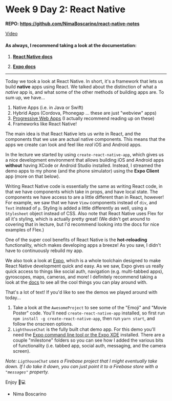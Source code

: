 # Week 9 Day 2: React Native

**REPO: https://github.com/NimaBoscarino/react-native-notes**

[Video](https://www.youtube.com/watch?v=D2svnE8aAeI)

#### As always, I recommend taking a look at the documentation:

1. [**React Native docs**](https://facebook.github.io/react-native/)

2. [**Expo docs**](https://docs.expo.io/versions/latest/)

---  
Today we took a look at React Native. In short, it's a framework that lets us build **native** apps using React. We talked about the distinction of what a *native* app is, and what some of the other methods of building apps are. To sum up, we have...

1. Native Apps (i.e. in Java or Swift)
2. Hybrid Apps (Cordova, Phonegap ... these are just "webview" apps)
3. [Progressive Web Apps](https://developers.google.com/web/progressive-web-apps/) (I actually recommend reading up on these)
4. Frameworks like React Native!

The main idea is that React Native lets us write in React, and the components that we use are actual native components. This means that the apps we create can look and feel like *real* iOS and Android apps.

In the lecture we started by using `create-react-native-app`, which gives us a nice development environment that allows building iOS and Android apps **without** having XCode or Android Studio installed. Instead, I streamed the demo apps to my phone (and the phone simulator) using the **Expo Client** app (more on that below).

Writing React Native code is essentially the same as writing React code, in that we have components which take in props, and have local state. The components we have access to are a little different than in React, however! For example, we saw that we have `View` components instead of `div`, and `Text` instead of `p`.  Styling is added a little differently as well, using a `Stylesheet` object instead of CSS. Also note that React Native uses Flex for all it's styling, which is actually pretty great! (We didn't get around to covering that in lecture, but I'd recommend looking into the docs for nice examples of Flex.)

One of the super cool benefits of React Native is the **hot-reloading** functionality, which makes developing apps a breeze! As you saw, I didn't have to continuously rebuild my app.

We also took a look at [Expo](https://expo.io/), which is a whole toolchain designed to make React Native development quick and easy. As we saw, Expo gives us really quick access to things like social auth, navigation (e.g. multi-tabbed apps), gyroscopes, maps, cameras, and more! I definitely recommend taking a look at the [docs](https://docs.expo.io/versions/latest/) to see all the cool things you can play around with.

That's a lot of text! If you'd like to see the demos we played around with today...

1. Take a look at the `AwesomeProject` to see some of the "Emoji" and "Movie Poster" code. You'll need `create-react-native-app` installed, so first run `npm install -g create-react-native-app`, then run `yarn start`, and follow the onscreen options.
2. `LighthouseChat` is the fully built chat demo app. For this demo you'll need the [Expo command line tool or the Expo XDE](https://expo.io/tools) installed. There are a couple "milestone" folders so you can see how I added the various bits of functionality (i.e. tabbed app, social auth, messaging, and the camera screen).

*Note: `LigthouseChat` uses a Firebase project that I might eventually take down. If I do take it down, you can just point it to a Firebase store with a `"messages"` property.*

Enjoy 🤖💻

- Nima Boscarino
